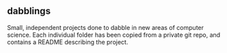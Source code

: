 dabblings
---

Small, independent projects done to dabble in new areas of computer science. Each individual folder has been copied from a private git repo, and contains a README describing the project.